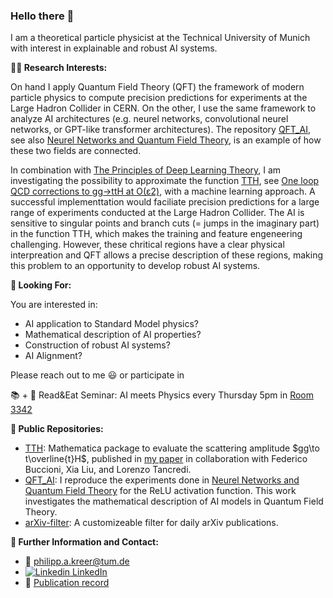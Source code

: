 ### Hello there 👋

I am a theoretical particle physicist at the Technical University of Munich with interest in explainable and robust AI systems. 

**:scientist: Research Interests:**

On hand I apply Quantum Field Theory (QFT) the framework of modern particle physics to compute precision predictions for experiments at the Large Hadron Collider in CERN. On the other, I use the same framework to analyze AI architectures (e.g. neurel networks, convolutional neurel networks, or GPT-like transformer architectures). The repository [QFT_AI](https://github.com/p-a-kreer/QFT_AI), see also  [Neurel Networks and Quantum Field Theory](https://arxiv.org/pdf/2008.08601.pdf), is an example of how these two fields are connected. 

In combination with [The Principles of Deep Learning Theory](https://arxiv.org/abs/2106.10165), I am investigating the possibility to approximate the function [TTH](https://github.com/p-a-kreer/TTH), see [One loop QCD corrections to gg→ttH at O(ε2)](https://arxiv.org/abs/2312.10015), with a machine learning approach. A successful implementtation would faciliate precision predictions for a large range of experiments conducted at the Large Hadron Collider. The AI is sensitive to singular points and branch cuts (= jumps in the imaginary part) in the function TTH, which makes the training and feature engeneering challenging. However, these chritical regions have a clear physical interpreation and QFT allows a precise description of these regions, making this problem to an opportunity to develop robust AI systems.

**:eyes: Looking For:**

You are interested in: 

- AI application to Standard Model physics?
- Mathematical description of AI properties? 
- Construction of robust AI systems?
- AI Alignment?

Please reach out to me :smiley: or participate in 

:books: + :taco: Read&Eat Seminar: AI meets Physics every Thursday 5pm in [Room 3342](https://www.ph.tum.de/about/visit/roomfinder/?room=5101.01.342&language=de)




**:open_file_folder: Public Repositories:**

- [TTH](https://github.com/p-a-kreer/TTH): Mathematica package to evaluate the scattering amplitude $gg\to t\overline{t}H$, published in [my paper](https://arxiv.org/abs/2312.10015) in collaboration with Federico Buccioni, Xia Liu, and Lorenzo Tancredi.
- [QFT_AI](https://github.com/p-a-kreer/QFT_AI): I reproduce the experiments done in [Neurel Networks and Quantum Field Theory](https://arxiv.org/pdf/2008.08601.pdf) for the ReLU activation function. This work investigates the mathematical description of AI models in Quantum Field Theory.
- [arXiv-filter](https://github.com/p-a-kreer/arXiv-filter): A customizeable filter for daily arXiv publications.


**:bust_in_silhouette: Further Information and Contact:**

- :e-mail: philipp.a.kreer@tum.de
- [![Linkedin](https://i.stack.imgur.com/gVE0j.png) LinkedIn](https://www.linkedin.com/in/philipp-alexander-kreer-b25341208/?locale=en_US) 
- :page_with_curl: [Publication record](https://inspirehep.net/authors/1891203)

